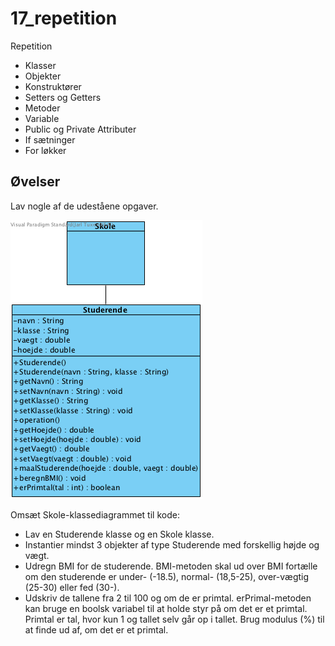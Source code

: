 # 17_repetition
Repetition
* Klasser
* Objekter
* Konstruktører
* Setters og Getters
* Metoder
* Variable
* Public og Private Attributer
* If sætninger
* For løkker

## Øvelser
Lav nogle af de udeståene opgaver.

![Klassediagram for skoleopgave](/Skole.png)

Omsæt Skole-klassediagrammet til kode:
* Lav en Studerende klasse og en Skole klasse.
* Instantier mindst 3 objekter af type Studerende med forskellig højde og vægt.
* Udregn BMI for de studerende. BMI-metoden skal ud over BMI fortælle om den studerende er under- (-18.5), normal- (18,5-25), over-vægtig (25-30) eller fed (30-).
* Udskriv de tallene fra 2 til 100 og om de er primtal. erPrimal-metoden kan bruge en boolsk variabel til at holde styr på om det er et primtal. Primtal er tal, hvor kun 1 og tallet selv går op i tallet. Brug modulus (%) til at finde ud af, om det er et primtal.
